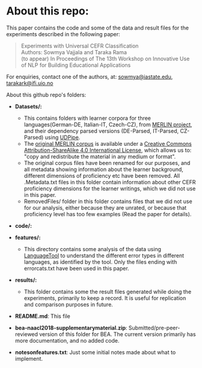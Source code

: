 # About this repo: 
This paper contains the code and some of the data and result files for the experiments described in the following paper:

> Experiments with Universal CEFR Classification  
> Authors: Sowmya Vajjala and Taraka Rama  
> (to appear) In Proceedings of The 13th Workshop on Innovative Use of NLP for Building Educational Applications

For enquiries, contact one of the authors, at:
sowmya@iastate.edu, tarakark@ifi.uio.no

About this github repo's folders:  
  
- **Datasets/:**  
  * This contains folders with learner corpora for three languages(German-DE, Italian-IT, Czech-CZ), from [MERLIN project](http://www.merlin-platform.eu/), and their dependency parsed versions (DE-Parsed, IT-Parsed, CZ-Parsed) using [UDPipe](http://ufal.mff.cuni.cz/udpipe).
  * The [original MERLIN corpus](http://www.merlin-platform.eu/C_data.php) is available under a [Creative Commons Attribution-ShareAlike 4.0 International License](https://creativecommons.org/licenses/by-sa/4.0/), which allows us to: "copy and redistribute the material in any medium or format".
  * The original corpus files have been renamed for our purposes, and all metadata showing information about the learner background, different dimensions of proficiency etc have been removed. All .Metadata.txt files in this folder contain information about other CEFR proficiency dimensions for the learner writings, which we did not use in this paper.
  * RemovedFiles/ folder in this folder contains files that we did not use for our analysis, either because they are unrated, or because that proficiency level has too few examples (Read the paper for details).

- **code/:**

- **features/:**
  * This directory contains some analysis of the data using [LanguageTool](https://languagetool.org/) to understand the different error types in different languages, as identified by the tool. Only the files ending with errorcats.txt have been used in this paper.

- **results/:**
  * This folder contains some the result files generated while doing the experiments, primarily to keep a record. It is useful for replication and comparison purposes in future.

- **README.md**: This file  

- **bea-naacl2018-supplementarymaterial.zip**: Submitted/pre-peer-reviewed version of this folder for BEA. The current version primarily has more documentation, and no added code.

- **notesonfeatures.txt**: Just some initial notes made about what to implement.



